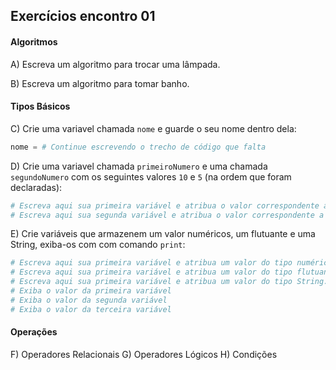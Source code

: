 ## Exercícios encontro 01

#### Algoritmos

A) Escreva um algoritmo para trocar uma lâmpada.

B) Escreva um algoritmo para tomar banho.

#### Tipos Básicos

C) Crie uma variavel chamada `nome` e guarde o seu nome dentro dela:
```python
nome = # Continue escrevendo o trecho de código que falta
```

D) Crie uma variavel chamada `primeiroNumero` e uma chamada `segundoNumero` com os seguintes valores `10` e `5` (na ordem que foram declaradas):

```python
# Escreva aqui sua primeira variável e atribua o valor correspondente a ela.
# Escreva aqui sua segunda variável e atribua o valor correspondente a ela.
```

E) Crie variáveis que armazenem um valor numéricos, um flutuante e uma String, exiba-os com com comando `print`:
```python
# Escreva aqui sua primeira variável e atribua um valor do tipo numérico.
# Escreva aqui sua primeira variável e atribua um valor do tipo flutuante.
# Escreva aqui sua primeira variável e atribua um valor do tipo String.
# Exiba o valor da primeira variável
# Exiba o valor da segunda variável
# Exiba o valor da terceira variável
```

#### Operações

F) Operadores Relacionais
G) Operadores Lógicos
H) Condições